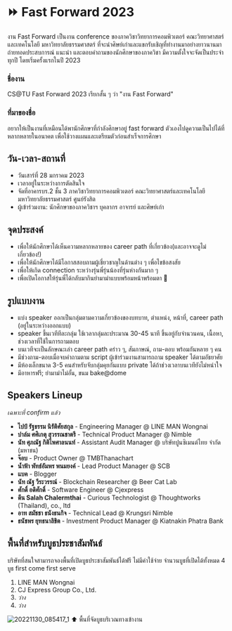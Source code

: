 # ⏩ Fast Forward 2023
งาน Fast Forward เป็นงาน conference ของภาควิชาวิทยาการคอมพิวเตอร์ คณะวิทยาศาสตร์และเทคโนโลยี มหาวิทยาลัยธรรมศาสตร์ ที่จะนำศิษย์เก่าและแขกรับเชิญที่ทำงานมาอย่างยาวนานมาถ่ายทอดประสบการณ์ แนะนำ และตอบคำถามของนักศึกษาของภาควิชา มีความตั้งใจจะจัดเป็นประจำทุกปี โดยเริ่มครั้งแรกในปี 2023

### ชื่องาน
CS@TU Fast Forward 2023 เรียกสั้น ๆ ว่า "งาน Fast Forward"

### ที่มาของชื่อ
อยากให้เป็นงานที่เหมือนได้พานักศึกษาที่กำลังศึกษาอยู่ fast forward ตัวเองไปดูความเป็นไปได้ที่หลากหลายในอนาคต เพื่อใช้วางแผนและเตรียมตัวก่อนสำเร็จการศึกษา

## วัน-เวลา-สถานที่
- วันเสาร์ที่ 28 มกราคม 2023
- เวลาอยู่ในระหว่างการตัดสินใจ
- จัดที่อาคารบร.2 ชั้น 3 ภาควิชาวิทยาการคอมพิวเตอร์ คณะวิทยาศาสตร์และเทคโนโลยี มหาวิทยาลัยธรรมศาสตร์ ศูนย์รังสิต
- ผู้เข้าร่วมงาน: นักศึกษาของภาควิชาฯ บุคลากร อาจารย์ และศิษย์เก่า

## จุดประสงค์
- เพื่อให้นักศึกษาได้เห็นความหลากหลายของ career path ที่เกี่ยวข้อง(และอาจจะดูไม่เกี่ยวข้อง!)
- เพื่อให้นักศึกษาได้มีโอกาสสอบถามผู้เชี่ยวชาญในด้านต่าง ๆ เพื่อไขข้อสงสัย
- เพื่อให้เกิด connection ระหว่างรุ่นพี่รุ่นน้องที่รุ่นห่างกันมาก ๆ
- เพื่อเปิดโอกาสให้รุ่นพี่ได้กลับมากินยำมาม่าแบบพร้อมหน้าพร้อมตา 🤤

## รูปแบบงาน
- แบ่ง speaker ออกเป็นกลุ่มตามความเกี่ยวข้องของบทบาท, ตำแหน่ง, หน้าที่, career path (อยู่ในระหว่างออกแบบ)
- speaker ขึ้นเวทีทีละกลุ่ม ใช้เวลากลุ่มละประมาณ 30-45 นาที ขึ้นอยู่กับจำนวนคน, เนื้อหา, ช่วงเวลาที่ใช้ในการถามตอบ
- บนเวทีจะเป็นลักษณะเล่า career path คร่าว ๆ, สัมภาษณ์, ถาม-ตอบ พร้อมกันหลาย ๆ คน
- มีช่วงถาม-ตอบเมื่อจบคำถามตาม script ผู้เข้าร่วมงานสามารถถาม speaker ได้ตามอัธยาศัย
- มีห้องเล็กขนาด 3-5 คนสำหรับจับกลุ่มคุยกันแบบ private ได้ถ้าช่วงเวลาบนเวทียังไม่หนำใจ
- มีอาหารฟรี; ยำมาม่าไม่อั้น, ขนม bake@dome

## Speakers Lineup
*เฉพาะที่ confirm แล้ว*
- **ไปป์ รัฐธรรม นิรัติศัยสกุล** - Engineering Manager @ LINE MAN Wongnai
- **ปาล์ม ศศิเกตุ สุวรรณชาตรี** - Technical Product Manager @ Nimble
- **นัท ศุภณัฐ กิติไพศาลนนท์** - Assistant Audit Manager @ บริษัทปูนซิเมนต์ไทย จำกัด (มหาชน)
- **จ๊อบ** - Product Owner @ TMBThanachart
- **น้ำฟ้า พัทธ์อัมพร พนมยงค์** - Lead Product Manager @ SCB
- **แบค** - Blogger
- **นัท ณัฐ วีระวรรณ์** - Blockchain Researcher @ Beer Cat Lab
- **ศักดิ์ อดิศักดิ์** - Software Engineer @ Cjexpress
- **ดีน Salah Chalermthai** - Curious Technologist @ Thoughtworks (Thailand), co., ltd
- **อาท สมัชชา ธนังธนกิจ** - Technical Lead @ Krungsri Nimble
- **ธนัชพร ยุทธนาลิขิต** - Investment Product Manager @ Kiatnakin Phatra Bank

## พื้นที่สำหรับบูธประชาสัมพันธ์
บริษัทที่สนใจสามารถจองพื้นที่เปิดบูธประชาสัมพันธ์ได้ฟรี ไม่มีค่าใช้จ่าย จำนวนบูธที่เปิดได้ทั้งหมด 4 บูธ first come first serve
1. LINE MAN Wongnai
2. CJ Express Group Co., Ltd.
3. _ว่าง_
4. _ว่าง_

![20221130_085417_1](https://user-images.githubusercontent.com/811559/211288831-2194b2e5-f64e-4427-9535-8e8953de2df8.jpeg)
⬆️ พื้นที่จัดบูธบริเวณทางเข้างาน
